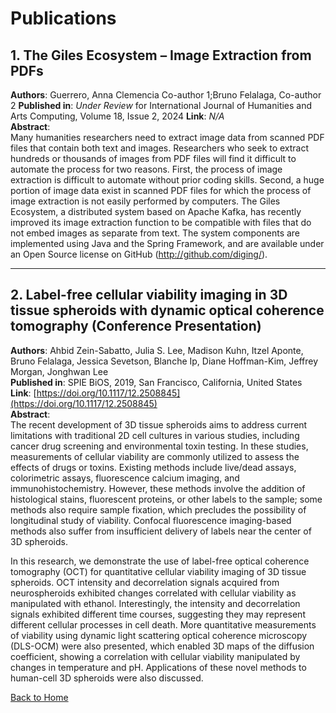 # Publications

## 1. The Giles Ecosystem – Image Extraction from PDFs
**Authors**: Guerrero, Anna Clemencia Co-author 1;Bruno Felalaga, Co-author 2
**Published in**: *Under Review* for International Journal of Humanities and Arts Computing, Volume 18, Issue 2, 2024
**Link**: *N/A*  
**Abstract**:  
Many humanities researchers need to extract image data from scanned PDF files
that contain both text and images. Researchers who seek to extract hundreds or
thousands of images from PDF files will find it difficult to automate the process for
two reasons. First, the process of image extraction is difficult to automate without
prior coding skills. Second, a huge portion of image data exist in scanned PDF files
for which the process of image extraction is not easily performed by computers.
The Giles Ecosystem, a distributed system based on Apache Kafka, has recently
improved its image extraction function to be compatible with files that do not
embed images as separate from text. The system components are implemented
using Java and the Spring Framework, and are available under an Open Source
license on GitHub (http://github.com/diging/).

---

## 2. Label-free cellular viability imaging in 3D tissue spheroids with dynamic optical coherence tomography (Conference Presentation)  
**Authors**: Ahbid Zein-Sabatto, Julia S. Lee, Madison Kuhn, Itzel Aponte, Bruno Felalaga, Jessica Sevetson, Blanche Ip, Diane Hoffman-Kim, Jeffrey Morgan, Jonghwan Lee  
**Published in**: SPIE BiOS, 2019, San Francisco, California, United States  
**Link**: [https://doi.org/10.1117/12.2508845](https://doi.org/10.1117/12.2508845)  
**Abstract**:  
The recent development of 3D tissue spheroids aims to address current limitations with traditional 2D cell cultures in various studies, including cancer drug screening and environmental toxin testing. In these studies, measurements of cellular viability are commonly utilized to assess the effects of drugs or toxins. Existing methods include live/dead assays, colorimetric assays, fluorescence calcium imaging, and immunohistochemistry. However, these methods involve the addition of histological stains, fluorescent proteins, or other labels to the sample; some methods also require sample fixation, which precludes the possibility of longitudinal study of viability. Confocal fluorescence imaging-based methods also suffer from insufficient delivery of labels near the center of 3D spheroids.

In this research, we demonstrate the use of label-free optical coherence tomography (OCT) for quantitative cellular viability imaging of 3D tissue spheroids. OCT intensity and decorrelation signals acquired from neurospheroids exhibited changes correlated with cellular viability as manipulated with ethanol. Interestingly, the intensity and decorrelation signals exhibited different time courses, suggesting they may represent different cellular processes in cell death. More quantitative measurements of viability using dynamic light scattering optical coherence microscopy (DLS-OCM) were also presented, which enabled 3D maps of the diffusion coefficient, showing a correlation with cellular viability manipulated by changes in temperature and pH. Applications of these novel methods to human-cell 3D spheroids were also discussed.


[Back to Home](index.html)
